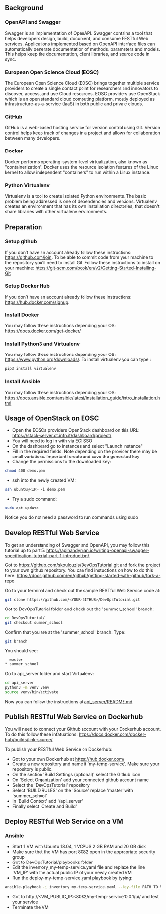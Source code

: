 ## Background
### OpenAPI and Swagger
Swagger is an implementation of OpenAPI. Swagger contains a tool that helps 
developers design, build, document, and consume RESTful Web services. 
Applications implemented based on OpenAPI interface files can automatically 
generate documentation of methods, parameters and models. This helps keep the 
documentation, client libraries, and source code in sync.

### European Open Science Cloud (EOSC)
The European Open Science Cloud (EOSC) brings together multiple service 
providers to create a single contact point for researchers and innovators to 
discover, access, and use Cloud resources. EOSC providers use OpenStack which 
is an open standard cloud computing platform, mostly deployed as 
infrastructure-as-a-service (IaaS) in both public and private clouds.


### GitHub
GitHub is a web-based hosting service for version control using Git. Version 
control helps keep track of changes in a project and allows for collaboration 
between many developers.

### Docker
Docker performs operating-system-level virtualization, also known as 
"containerization". Docker uses the resource isolation features of the Linux 
kernel to allow independent "containers" to run within a Linux instance.


### Python Virtualenv
Virtualenv is a tool to create isolated Python environments. The basic problem 
being addressed is one of dependencies and versions. Virtualenv creates an 
environment that has its own installation directories, that doesn't share 
libraries with other virtualenv environments.


## Preparation
### Setup github
If you don’t have an account already follow these instructions: https://github.com/join. To be able to commit code from your machine to the repository you’ll need to install Git. Follow these instructions to install on your machine: https://git-scm.com/book/en/v2/Getting-Started-Installing-Git

### Setup Docker Hub
If you don’t have an account already follow these instructions: 
https://hub.docker.com/signup.

### Install Docker
You may follow these instructions depending your OS:
https://docs.docker.com/get-docker/
 

### Install Python3 and Virtualenv
You may follow these instructions depending your OS: 
https://www.python.org/downloads/.
To install virtualenv you can type :
```Bash
pip3 install virtualenv
```

### Install Ansible 
You may follow these instructions depending your OS: 
https://docs.ansible.com/ansible/latest/installation_guide/intro_installation.html

## Usage of OpenStack on EOSC
* Open the EOSCs providers OpenStack dashboard on this URL: https://stack-server.ct.infn.it/dashboard/project/
* You will need to log in with via EGI SSO
* On the dashboard go to instances and select "Launch Instance"
* Fill in the required fields. Note depending on the provider there may be small variations. Important! create and save the generated key
*  Change the permissions to the downloaded key: 
```Bash
chmod 400 demo.pem
```
* ssh into the newly created VM:
```Bash
ssh ubuntu@<IP> -i demo.pem
``` 

* Try a sudo command: 
```Bash
sudo apt update
```
Notice you do not need a password to run commands using sudo

## Develop RESTful Web Service
To get an understanding of Swagger and OpenAPI, you may follow this tutorial up 
to part 5: 
https://apihandyman.io/writing-openapi-swagger-specification-tutorial-part-1-introduction/.

Got to https://github.com/skoulouzis/DevOpsTutorial.git and fork the project 
to your own github repository. You can find instuctions on how to do this here: 
https://docs.github.com/en/github/getting-started-with-github/fork-a-repo

Go to your terminal and check out the sample RESTful Web Service code at:
```Bash
git clone https://github.com/<YOUR-GITHUB>/DevOpsTutorial.git
```
Got to DevOpsTutorial folder and check out the 'summer_school' branch:
```Bash
cd DevOpsTutorial/
git checkout summer_school
``` 
Confirm that you are at the 'summer_school' branch. Type:
```Bash
git branch
```
You should see:
```Bash
  master
* summer_school
```

Go to api_server folder and start Virtualenv:
```Bash
cd api_server
python3 -m venv venv
source venv/bin/activate
```

Now you can follow the instructions at 
[api_server/README.md](api_server/README.md)


## Publish RESTful Web Service on Dockerhub
You will need to connect your Github account with your Dockerhub account. To 
do this follow these infatuations: https://docs.docker.com/docker-hub/builds/link-source/  


To publish your RESTful Web Service on Dockerhub: 
* Got to your own Dockerhub at https://hub.docker.com/
* Create a new repository and name it 'my-temp-service'. Make sure your 
repository is public.
* On the section 'Build Settings (optional)' select the Github icon
* On 'Select Organization' add your connected github account name
* Select the 'DevOpsTutorial' repository
* Select 'BUILD RULES' on the 'Source' replace 'master' with 'summer_school'
* In 'Build Context' add '/api_server'
* Finally select 'Create and Build'

  
## Deploy RESTful Web Service on a VM
### Ansible 
* Start 1 VM with Ubuntu 18.04, 1 VCPUS 2 GB RAM and 20 GB disk
* Make sure that the VM has port 8082 open in the appropriate security 
group 
* Got to DevOpsTutorial/playbooks folder 
* Edit the inventory_my-temp-service.yaml file and replace the line 
'VM_IP' with the actual public IP of your newly created VM  
* Run the deploy-my-temp-service.yaml playbook by typing: 
```Bash
ansible-playbook -i inventory_my-temp-service.yaml --key-file PATH_TO_VM_PRIVATE_KEY deploy-my-temp-service.yaml
```
* Got to http://<VM_PUBLIC_IP>:8082/my-temp-service/0.0.1/ui/ and test your service 
* Terminate the VM





